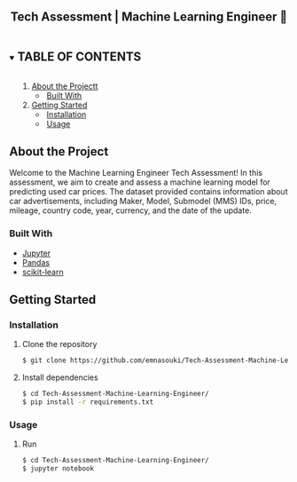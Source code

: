 <!-- PROJECT LOGO -->
<br />
<p align="center">

  <h2 align="center">Tech Assessment | Machine Learning Engineer 🦾 </h2>

  
</p>



<!-- SOMMAIRE -->
<details open="open">
  <summary><h2 style="display: inline-block">TABLE OF CONTENTS</h2></TABLE OF CONTENTS>
  <ol>
    <li>
      <a href="#About_the_Project">About the Projectt</a>
      <ul>
        <li><a href="#Built_With">Built With</a></li>
      </ul>
    </li>
    <li>
      <a href="#Getting_Started">Getting Started</a>
      <ul>
        <li><a href="#Installation">Installation</a></li>
        <li><a href="Usage">Usage</a></li>
      </ul>
    </li>
  </ol>
</details>



<!-- About the Project -->
## About the Project

Welcome to the Machine Learning Engineer Tech Assessment!
In this assessment, we aim to create and assess a machine learning model for predicting used car prices. 
The dataset provided contains information about car advertisements, including Maker, Model, Submodel (MMS) IDs, price, mileage, country code, year, currency, and the date of the update.

### Built With 

* [Jupyter](https://jupyter.org/)
* [Pandas](https://pandas.pydata.org/)
* [scikit-learn](https://scikit-learn.org/stable/)


 
 
 
<!-- Getting Started-->
## Getting Started


### Installation

1. Clone the repository
   ```sh
   $ git clone https://github.com/emnasouki/Tech-Assessment-Machine-Learning-Engineer.git
   ```
2. Install dependencies
   ```sh
   $ cd Tech-Assessment-Machine-Learning-Engineer/
   $ pip install -r requirements.txt
   ```
### Usage
1. Run
   ```sh
   $ cd Tech-Assessment-Machine-Learning-Engineer/
   $ jupyter notebook
   ```
